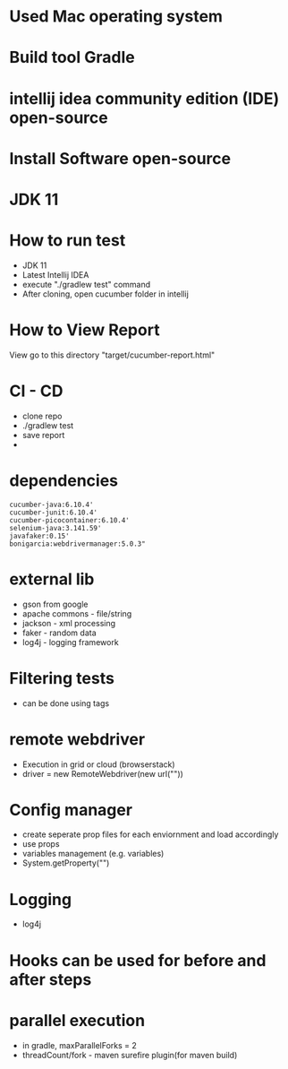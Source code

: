 # Used Mac operating system
# Build tool Gradle
# intellij idea community edition (IDE) open-source
# Install Software open-source 
# JDK 11

# How to run test
- JDK 11
- Latest Intellij IDEA
- execute "./gradlew test" command
- After cloning, open cucumber folder in intellij

# How to View Report
View go to this directory
"target/cucumber-report.html"

# CI - CD
- clone repo
- ./gradlew test
- save report
- 
# dependencies
    cucumber-java:6.10.4'
    cucumber-junit:6.10.4'
    cucumber-picocontainer:6.10.4'
    selenium-java:3.141.59'
    javafaker:0.15'
    bonigarcia:webdrivermanager:5.0.3"

# external lib
- gson from google
- apache commons - file/string
- jackson - xml processing
- faker - random data
- log4j - logging framework

# Filtering tests
- can be done using tags

# remote webdriver 
- Execution in grid or cloud (browserstack)
- driver = new RemoteWebdriver(new url(""))

# Config manager 
- create seperate prop files for each enviornment
  and load accordingly
- use props
- variables management (e.g. variables)
- System.getProperty("")

# Logging 
- log4j

# Hooks can be used for before and after steps

# parallel execution
- in gradle, maxParallelForks = 2
- threadCount/fork - maven surefire plugin(for maven build)
